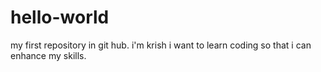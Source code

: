 # hello-world
my first repository in git hub.
i'm krish i want to learn coding so  that  i can enhance my skills.
